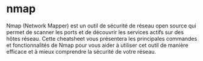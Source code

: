 <!-- meta
---------------------------------------------------------------------------------------
Auteur  == Loxcy
Version == 0.1
Date    == 2020/02/02
Type    == Cheatsheet
Tags    == nmap
Preview == nmap
Résumé  == Cheatsheet des commandes et outils de nmap
---------------------------------------------------------------------------------------
endmeta -->
nmap
===

Nmap (Network Mapper) est un outil de sécurité de réseau open source qui permet de scanner les ports et de découvrir les services actifs sur des hôtes réseau. Cette cheatsheet vous présentera les principales commandes et fonctionnalités de Nmap pour vous aider à utiliser cet outil de manière efficace et à mieux comprendre la sécurité de votre réseau.